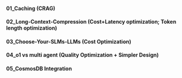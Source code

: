 #### 01_Caching (CRAG)
#### 02_Long-Context-Compression (Cost+Latency optimization; Token length optimization)
#### 03_Choose-Your-SLMs-LLMs (Cost Optimization)
#### 04_o1 vs multi agent (Quality Optimization + Simpler Design)
#### 05_CosmosDB Integration